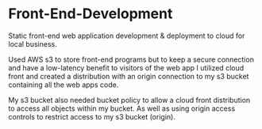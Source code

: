 # Front-End-Development
Static front-end web application development &amp; deployment to cloud for local business.

Used AWS s3 to store front-end programs but to keep a secure connection and have a low-latency benefit to
visitors of the web app I utilized cloud front and created a distribution with an origin connection to my s3 bucket containing all the web apps code. 

My s3 bucket also needed bucket policy to allow a cloud front distribution to access all objects within my bucket. 
As well as using origin access controls to restrict access to my s3 bucket (origin).
